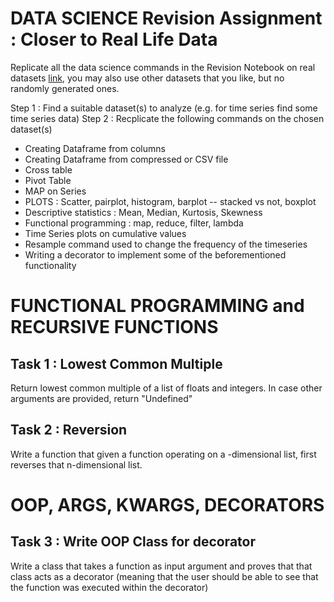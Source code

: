 

# DATA SCIENCE Revision Assignment : Closer to Real Life Data

Replicate all the data science commands in the Revision Notebook on real datasets
[link](https://toolbox.google.com/datasetsearch), you may also use other datasets that you like, but no randomly generated ones.

Step 1 : Find a suitable dataset(s) to analyze (e.g. for time series find some time series data)
Step 2 : Recplicate  the following commands on the chosen dataset(s)

- Creating Dataframe from columns
- Creating Dataframe from compressed or CSV file
- Cross table
- Pivot Table
- MAP on Series
- PLOTS : Scatter, pairplot, histogram, barplot -- stacked vs not, boxplot
- Descriptive statistics : Mean, Median, Kurtosis, Skewness
- Functional programming : map, reduce, filter, lambda
- Time Series plots on cumulative values
- Resample command used to change the frequency of the timeseries
- Writing a decorator to implement some of the beforementioned functionality

# FUNCTIONAL PROGRAMMING and RECURSIVE FUNCTIONS

## Task 1 : Lowest Common Multiple
Return lowest common multiple of a list of floats and integers.
In case other arguments are provided, return "Undefined"

## Task 2 : Reversion
Write a function that given a function operating on a -dimensional  list, first reverses that n-dimensional list.


# OOP, ARGS, KWARGS, DECORATORS

## Task 3 : Write OOP Class for decorator
Write a class that takes a function as input argument and proves that that class acts as a decorator (meaning that the user should be able to see that the function was executed within the decorator)
